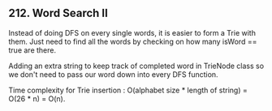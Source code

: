 ## 212. Word Search II
Instead of doing DFS on every single words, it is easier to form a Trie with them. Just need to find all the words by checking on how many isWord == true are there.

Adding an extra string to keep track of completed word in TrieNode class so we don't need to pass our word down into every DFS function.

Time complexity for Trie insertion : O(alphabet size * length of string) = O(26 * n) = O(n).